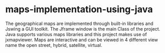 # maps-implementation-using-java
The geographical maps are implemented through built-in libraries and Jswing a GUI toolkit. The Jframe window is the main Class of the project. Java supports various maps libraries and this project makes use of jxmapviewer. Maps are interactive and can be viewed in 4 different view name the open street, hybrid, satellite, virtual.
